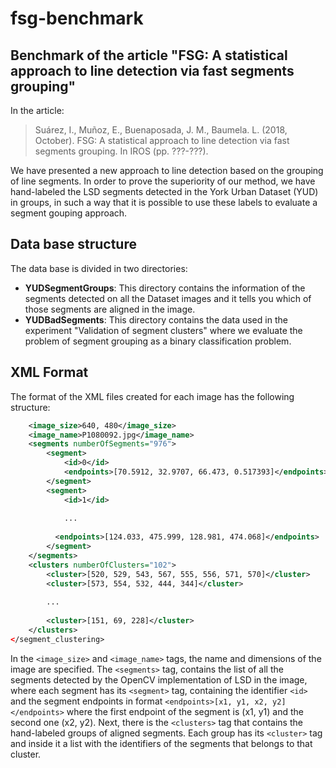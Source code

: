 # fsg-benchmark
## Benchmark of the article "FSG: A statistical approach to line detection via fast segments grouping"

In the article:

> Suárez, I., Muñoz, E., Buenaposada, J. M., Baumela. L. (2018, October). FSG: A statistical approach to line detection via fast segments grouping. In IROS (pp. ???-???).

We have presented a new approach to line detection based on the grouping of line segments. In order to prove the superiority of our method, we have hand-labeled the LSD segments detected in the York Urban Dataset (YUD) in groups, in such a way that it is possible to use these labels to evaluate a segment gouping approach.

## Data base structure
The data base is divided in two directories:

* **YUDSegmentGroups**: This directory contains the information of the segments detected on all the Dataset images and it tells you which of those segments are aligned in the image.
* **YUDBadSegments**: This directory contains the data used in the experiment "Validation of segment clusters" where we evaluate the problem of segment grouping as a binary classification problem. 

## XML Format

The format of the XML files created for each image has the following structure:

```xml
    <image_size>640, 480</image_size>
    <image_name>P1080092.jpg</image_name>
    <segments numberOfSegments="976">
        <segment>
            <id>0</id>
            <endpoints>[70.5912, 32.9707, 66.473, 0.517393]</endpoints>
        </segment>
        <segment>
            <id>1</id>
            
            ...
            
          <endpoints>[124.033, 475.999, 128.981, 474.068]</endpoints>
        </segment>
    </segments>
    <clusters numberOfClusters="102">
        <cluster>[520, 529, 543, 567, 555, 556, 571, 570]</cluster>
        <cluster>[573, 554, 532, 444, 344]</cluster>
        
        ...
        
        <cluster>[151, 69, 228]</cluster>
    </clusters>
</segment_clustering>
```

In the `<image_size>` and `<image_name>` tags, the name and dimensions of the image are specified. The `<segments>` tag, contains the list of all the segments detected by the OpenCV implementation of LSD in the image, where each segment has its `<segment>` tag, containing the identifier `<id>` and the segment endpoints in format `<endpoints>[x1, y1, x2, y2]</endpoints>` where the first endpoint of the segment is (x1, y1) and the second one (x2, y2). Next, there is the `<clusters>` tag that contains the hand-labeled groups of aligned segments. Each group has its `<cluster>` tag and inside it a list with the identifiers of the segments that belongs to that cluster.
